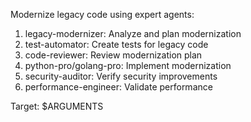 Modernize legacy code using expert agents:

1. legacy-modernizer: Analyze and plan modernization
2. test-automator: Create tests for legacy code
3. code-reviewer: Review modernization plan
4. python-pro/golang-pro: Implement modernization
5. security-auditor: Verify security improvements
6. performance-engineer: Validate performance

Target: $ARGUMENTS
